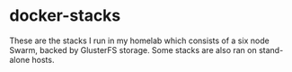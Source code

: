 # docker-stacks
These are the stacks I run in my homelab which consists of a six node Swarm, backed by GlusterFS storage. Some stacks are also ran on stand-alone hosts.
